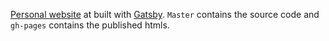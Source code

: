 [Personal website](https://linyin.dev/) at built with [Gatsby](https://www.gatsbyjs.com/). `Master` contains the source code and `gh-pages` contains the published htmls.
